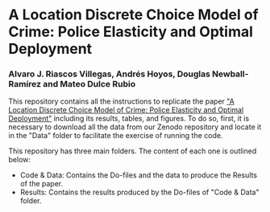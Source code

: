 # A Location Discrete Choice Model of Crime: Police Elasticity and Optimal Deployment
### Alvaro J. Riascos Villegas, Andrés Hoyos, Douglas Newball-Ramírez and Mateo Dulce Rubio
This repository contains all the instructions to replicate the paper ["A Location Discrete Choice Model of Crime: Police Elasticity and Optimal Deployment"]() including its results, tables, and figures. To do so, first, it is necessary to download all the data from our Zenodo repository and locate it in the "Data" folder to facilitate the exercise of running the code.

This repository has three main folders. The content of each one is outlined below:
- Code & Data: Contains the Do-files and the data to produce the Results of the paper.
- Results: Contains the results produced by the Do-files of "Code & Data" folder.
